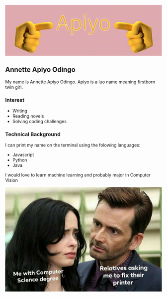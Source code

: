 ![apiyo-pointer](./images/apiyo.svg)
## Annette Apiyo Odingo
My name is Annette Apiyo Odingo. Apiyo is a luo name meaning firstborn twin girl. 
### Interest
  - Writing
  - Reading novels
  - Solving coding challenges

### Technical Background
I can print my name on the terminal using the folowing languages:
  - Javascript
  - Python
  - Java
  
I would love to learn machine learning and probably major in Computer Vision


![meme](./images/meme.jpeg)

